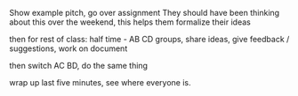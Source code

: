 ---
---

Show example pitch, go over assignment
They should have been thinking about this over the weekend, this helps them formalize their ideas

then for rest of class:
half time - AB CD groups, share ideas, give feedback / suggestions, work on document

then switch
AC BD, do the same thing

wrap up last five minutes, see where everyone is.